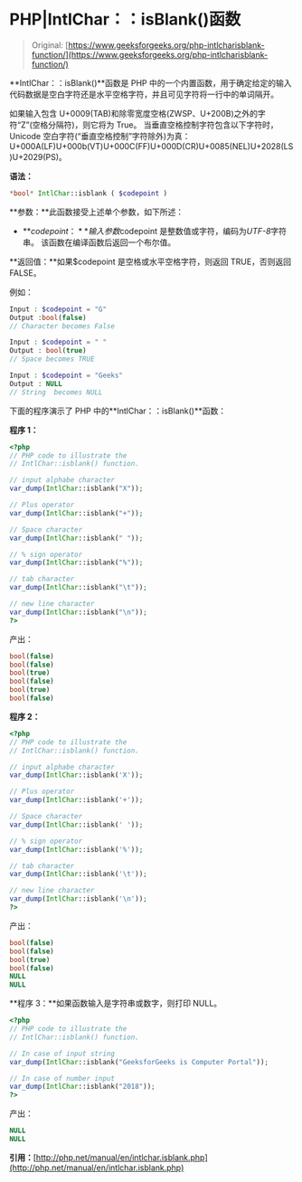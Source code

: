 # PHP|IntlChar：：isBlank()函数

> Original: [https://www.geeksforgeeks.org/php-intlcharisblank-function/](https://www.geeksforgeeks.org/php-intlcharisblank-function/)

**IntlChar：：isBlank()**函数是 PHP 中的一个内置函数，用于确定给定的输入代码数据是空白字符还是水平空格字符，并且可见字符将一行中的单词隔开。

如果输入包含 U+0009(TAB)和除零宽度空格(ZWSP、U+200B)之外的字符“Z”(空格分隔符)，则它将为 True。
当垂直空格控制字符包含以下字符时，Unicode 空白字符(“垂直空格控制”字符除外)为真：U+000A(LF)U+000b(VT)U+000C(FF)U+000D(CR)U+0085(NEL)U+2028(LS)U+2029(PS)。

**语法：**

```php
*bool* IntlChar::isblank ( $codepoint )

```

**参数：**此函数接受上述单个参数，如下所述：

*   **$codepoint：**输入参数$codepoint 是整数值或字符，编码为*UTF-8*字符串。 该函数在编译函数后返回一个布尔值。

**返回值：**如果$codepoint 是空格或水平空格字符，则返回 TRUE，否则返回 FALSE。

例如：

```php
Input : $codepoint = "G"
Output :bool(false)
// Character becomes False

Input : $codepoint = " "
Output : bool(true)
// Space becomes TRUE

Input : $codepoint = "Geeks"
Output : NULL
// String  becomes NULL

```

下面的程序演示了 PHP 中的**IntlChar：：isBlank()**函数：

**程序 1：**

```php
<?php
// PHP code to illustrate the 
// IntlChar::isblank() function.

// input alphabe character
var_dump(IntlChar::isblank("X"));

// Plus operator 
var_dump(IntlChar::isblank("+"));

// Space character
var_dump(IntlChar::isblank(" "));

// % sign operator
var_dump(IntlChar::isblank("%"));

// tab character
var_dump(IntlChar::isblank("\t"));

// new line character
var_dump(IntlChar::isblank("\n"));
?>
```

产出：

```php
bool(false)
bool(false)
bool(true)
bool(false)
bool(true)
bool(false)

```

**程序 2：**

```php
<?php
// PHP code to illustrate the 
// IntlChar::isblank() function.

// input alphabe character
var_dump(IntlChar::isblank('X'));

// Plus operator 
var_dump(IntlChar::isblank('+'));

// Space character
var_dump(IntlChar::isblank(' '));

// % sign operator
var_dump(IntlChar::isblank('%'));

// tab character
var_dump(IntlChar::isblank('\t'));

// new line character
var_dump(IntlChar::isblank('\n'));
?>
```

产出：

```php
bool(false)
bool(false)
bool(true)
bool(false)
NULL
NULL

```

**程序 3：**如果函数输入是字符串或数字，则打印 NULL。

```php
<?php
// PHP code to illustrate the 
// IntlChar::isblank() function.

// In case of input string
var_dump(IntlChar::isblank("GeeksforGeeks is Computer Portal"));

// In case of number input
var_dump(IntlChar::isblank("2018"));
?>
```

产出：

```php
NULL
NULL

```

**引用：**[http://php.net/manual/en/intlchar.isblank.php](http://php.net/manual/en/intlchar.isblank.php)